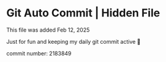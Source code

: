 # Git Auto Commit | Hidden File

This file was added Feb 12, 2025

Just for fun and keeping my daily git commit active 🤪

commit number: 2183849
